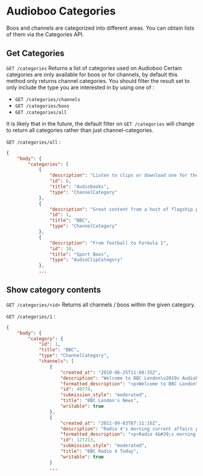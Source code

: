 # Audioboo Categories

Boos and channels are categorized into different areas.  You can obtain lists of them via the Categories API.

Get Categories
----
`GET /categories` Returns a list of categories used on Audioboo
Certain categories are only available for boos or for channels, by default this method only returns channel categories. You should filter the result set to only include the type you are interested in by using one of :

* `GET /categories/channels`
* `GET /categories/boos`
* `GET /categories/all`

It is likely that in the future, the default filter on `GET /categories` will change to return all categories rather than just channel-categories.

`GET /categories/all` : 
```json
{
    "body": {
        "categories": [
            {
                "description": "Listen to clips or download one for the road", 
                "id": 6, 
                "title": "Audiobooks", 
                "type": "ChannelCategory"
            }, 
            {
                "description": "Great content from a host of flagship programmes", 
                "id": 1, 
                "title": "BBC", 
                "type": "ChannelCategory"
            }, 
            {
                "description": "From football to Formula 1", 
                "id": 10, 
                "title": "Sport Boos", 
                "type": "AudioClipCategory"
            },
            ...
```

Show category contents
----

`GET /categories/<id>` Returns all channels / boos within the given category.
  
`GET /categories/1` :
```json
{
    "body": {
        "category": {
            "id": 1, 
            "title": "BBC", 
            "type": "ChannelCategory",
            "channels": [
                {
                    "created_at": "2010-06-25T11:00:35Z", 
                    "description": "Welcome to BBC London\u2019s Audioboo page.  \nHere you\u2019ll find highlights and additional material from our newsroom right in the heart of the capital.  Contributions from our reporters and from you.\nGot a story you think we should tell?  \nGet in touch by recording or uploading your story by using the green button or by calling \n0118 413 8272\nBy posting here you agree to your boo being used by BBC London.\nwww.bbc.co.uk/london\n", 
                    "formatted_description": "<p>Welcome to BBC London\u2019s Audioboo page.  </p>\n\n<p>Here you\u2019ll find highlights and additional material from our newsroom right in the heart of the capital.  Contributions from our reporters and from you.</p>\n\n<p>Got a story you think we should tell?  </p>\n\n<p>Get in touch by recording or uploading your story by using the green button or by calling </p>\n\n<h1>0118 413 8272</h1>\n\n<p>By posting here you agree to your boo being used by BBC London.</p>\n\n<p><a href=\"http://www.bbc.co.uk/london\">www.bbc.co.uk/london</a></p>\n", 
                    "id": 49774, 
                    "submission_style": "moderated", 
                    "title": "BBC London's News",
                    "writable": true
                }, 
                {
                    "created_at": "2011-09-03T07:11:16Z", 
                    "description": "Radio 4's morning current affairs programme, broadcast weekdays 6-9, Saturdays 7-9. The comments and views recorded by fans do not represent the views of the BBC.\nJust use the record button below to send us your views. All content will be moderated first.\n", 
                    "formatted_description": "<p>Radio 4&#39;s morning current affairs programme, broadcast weekdays 6-9, Saturdays 7-9. The comments and views recorded by fans do not represent the views of the BBC.</p>\n\n<p>Just use the record button below to send us your views. All content will be moderated first.</p>\n", 
                    "id": 127213, 
                    "submission_style": "moderated", 
                    "title": "BBC Radio 4 Today", 
                    "writable": true
                }
                ...
              
            

```